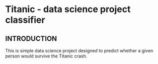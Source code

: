 # Titanic - data science project classifier

## INTRODUCTION
This is simple data science project designed to predict whether a given person would survive the Titanic crash.